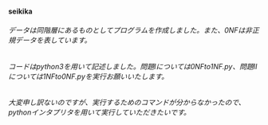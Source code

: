 #### seikika
###### データは同階層にあるものとしてプログラムを作成しました。また、0NFは非正規データを表しています。
###### コードはpython3を用いて記述しました。問題Ⅰについては0NFto1NF.py、問題Ⅱについては1NFto0NF.pyを実行お願いいたします。
###### 大変申し訳ないのですが、実行するためのコマンドが分からなかったので、pythonインタプリタを用いて実行していただきたいです。
